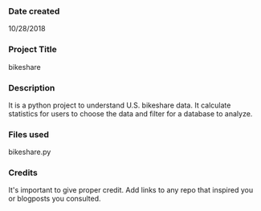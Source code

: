 ### Date created
10/28/2018

### Project Title
bikeshare

### Description
It is a python project to understand U.S. bikeshare data. It calculate statistics for users to choose the data and filter for a database to analyze.

### Files used
bikeshare.py


### Credits
It's important to give proper credit. Add links to any repo that inspired you or blogposts you consulted.
